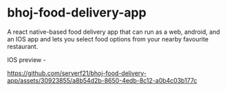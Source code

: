 # bhoj-food-delivery-app
A react native-based food delivery app that can run as a web, android, and an IOS app and lets you select food options from your nearby favourite restaurant.

IOS preview - 



https://github.com/serverf21/bhoj-food-delivery-app/assets/30923855/a8b54d2b-8650-4edb-8c12-a0b4c03b177c

